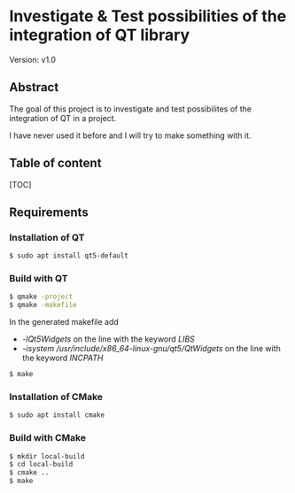 # Investigate & Test possibilities of the integration of QT library

Version: v1.0

## Abstract

The goal of this project is to investigate and test possibilites of the integration of QT in a project.

I have never used it before and I will try to make something with it.

## Table of content

[TOC]

## Requirements
### Installation of QT

```bash
$ sudo apt install qt5-default
```

### Build with QT

```bash
$ qmake -project
$ qmake -makefile
```

In the generated makefile add 
- *-lQt5Widgets* on the line with the keyword *LIBS*
- *-isystem /usr/include/x86_64-linux-gnu/qt5/QtWidgets* on the line with the keyword *INCPATH*

```bash
$ make
```

### Installation of CMake

```bash
$ sudo apt install cmake
```

### Build with CMake

```bash
$ mkdir local-build
$ cd local-build
$ cmake ..
$ make
```
